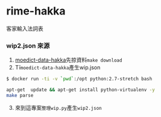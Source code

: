 # rime-hakka
客家輸入法詞表

### wip2.json 來源
1. [moedict-data-hakka](https://github.com/g0v/moedict-data-hakka/blob/master/Makefile)先掠資料`make download`
2. Tī`moedict-data-hakka`產生wip.json  
```bash
$ docker run -ti -v `pwd`:/opt python:2.7-stretch bash

apt-get  update && apt-get install python-virtualenv -y
make parse
```
3. 來到這專案`整理wip.py`產生`wip2.json`
